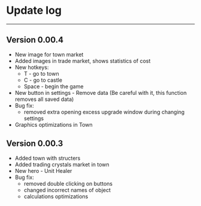 # Update log
---

## Version 0.00.4
- New image for town market
- Added images in trade market, shows statistics of cost
- New hotkeys:
	- T - go to town
	- C - go to castle
	- Space - begin the game
- New button in settings - Remove data (Be careful with it, this function removes all saved data)
- Bug fix:
	- removed extra opening excess upgrade window during changing settings
- Graphics optimizations in Town


## Version 0.00.3
- Added town with structers
- Added trading crystals market in town
- New hero - Unit Healer
- Bug fix:
	- removed double clicking on buttons
	- changed incorrect names of object
	- calculations optimizations